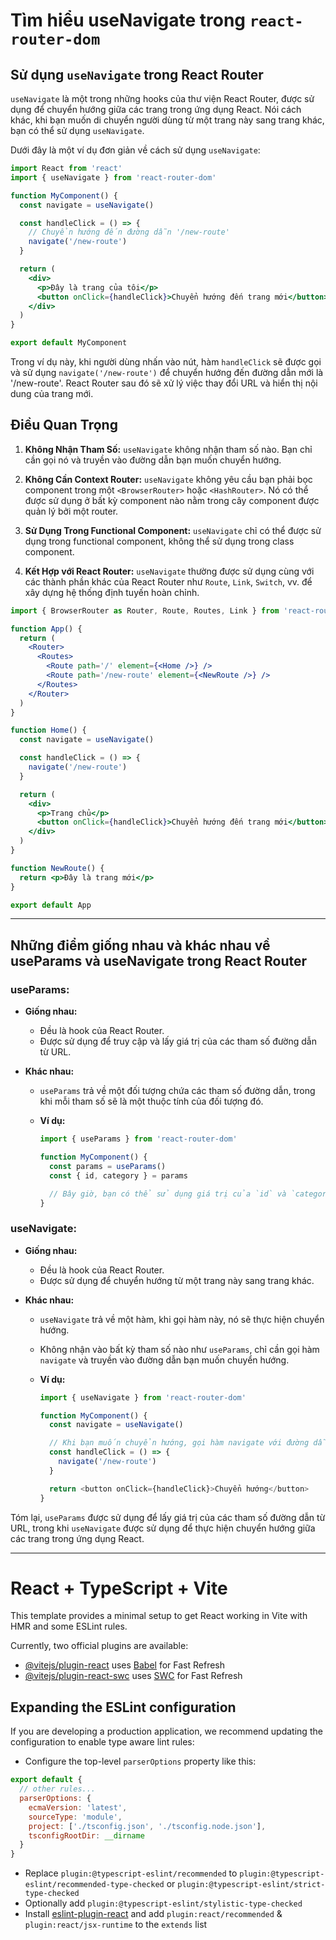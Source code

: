 # Tìm hiểu useNavigate trong `react-router-dom`

## Sử dụng `useNavigate` trong React Router

`useNavigate` là một trong những hooks của thư viện React Router, được sử dụng để chuyển hướng giữa các trang trong ứng dụng React. Nói cách khác, khi bạn muốn di chuyển người dùng từ một trang này sang trang khác, bạn có thể sử dụng `useNavigate`.

Dưới đây là một ví dụ đơn giản về cách sử dụng `useNavigate`:

```jsx
import React from 'react'
import { useNavigate } from 'react-router-dom'

function MyComponent() {
  const navigate = useNavigate()

  const handleClick = () => {
    // Chuyển hướng đến đường dẫn '/new-route'
    navigate('/new-route')
  }

  return (
    <div>
      <p>Đây là trang của tôi</p>
      <button onClick={handleClick}>Chuyển hướng đến trang mới</button>
    </div>
  )
}

export default MyComponent
```

Trong ví dụ này, khi người dùng nhấn vào nút, hàm `handleClick` sẽ được gọi và sử dụng `navigate('/new-route')` để chuyển hướng đến đường dẫn mới là '/new-route'. React Router sau đó sẽ xử lý việc thay đổi URL và hiển thị nội dung của trang mới.

## Điều Quan Trọng

1. **Không Nhận Tham Số:**
   `useNavigate` không nhận tham số nào. Bạn chỉ cần gọi nó và truyền vào đường dẫn bạn muốn chuyển hướng.

2. **Không Cần Context Router:**
   `useNavigate` không yêu cầu bạn phải bọc component trong một `<BrowserRouter>` hoặc `<HashRouter>`. Nó có thể được sử dụng ở bất kỳ component nào nằm trong cây component được quản lý bởi một router.

3. **Sử Dụng Trong Functional Component:**
   `useNavigate` chỉ có thể được sử dụng trong functional component, không thể sử dụng trong class component.

4. **Kết Hợp với React Router:**
   `useNavigate` thường được sử dụng cùng với các thành phần khác của React Router như `Route`, `Link`, `Switch`, vv. để xây dựng hệ thống định tuyến hoàn chỉnh.

```jsx
import { BrowserRouter as Router, Route, Routes, Link } from 'react-router-dom'

function App() {
  return (
    <Router>
      <Routes>
        <Route path='/' element={<Home />} />
        <Route path='/new-route' element={<NewRoute />} />
      </Routes>
    </Router>
  )
}

function Home() {
  const navigate = useNavigate()

  const handleClick = () => {
    navigate('/new-route')
  }

  return (
    <div>
      <p>Trang chủ</p>
      <button onClick={handleClick}>Chuyển hướng đến trang mới</button>
    </div>
  )
}

function NewRoute() {
  return <p>Đây là trang mới</p>
}

export default App
```

---

## Những điểm giống nhau và khác nhau về useParams và useNavigate trong React Router

### useParams:

- **Giống nhau:**

  - Đều là hook của React Router.
  - Được sử dụng để truy cập và lấy giá trị của các tham số đường dẫn từ URL.

- **Khác nhau:**

  - `useParams` trả về một đối tượng chứa các tham số đường dẫn, trong khi mỗi tham số sẽ là một thuộc tính của đối tượng đó.
  - **Ví dụ:**

    ```javascript
    import { useParams } from 'react-router-dom'

    function MyComponent() {
      const params = useParams()
      const { id, category } = params

      // Bây giờ, bạn có thể sử dụng giá trị của `id` và `category`.
    }
    ```

### useNavigate:

- **Giống nhau:**

  - Đều là hook của React Router.
  - Được sử dụng để chuyển hướng từ một trang này sang trang khác.

- **Khác nhau:**

  - `useNavigate` trả về một hàm, khi gọi hàm này, nó sẽ thực hiện chuyển hướng.
  - Không nhận vào bất kỳ tham số nào như `useParams`, chỉ cần gọi hàm `navigate` và truyền vào đường dẫn bạn muốn chuyển hướng.
  - **Ví dụ:**

    ```javascript
    import { useNavigate } from 'react-router-dom'

    function MyComponent() {
      const navigate = useNavigate()

      // Khi bạn muốn chuyển hướng, gọi hàm navigate với đường dẫn mong muốn.
      const handleClick = () => {
        navigate('/new-route')
      }

      return <button onClick={handleClick}>Chuyển hướng</button>
    }
    ```

Tóm lại, `useParams` được sử dụng để lấy giá trị của các tham số đường dẫn từ URL, trong khi `useNavigate` được sử dụng để thực hiện chuyển hướng giữa các trang trong ứng dụng React.

---

# React + TypeScript + Vite

This template provides a minimal setup to get React working in Vite with HMR and some ESLint rules.

Currently, two official plugins are available:

- [@vitejs/plugin-react](https://github.com/vitejs/vite-plugin-react/blob/main/packages/plugin-react/README.md) uses [Babel](https://babeljs.io/) for Fast Refresh
- [@vitejs/plugin-react-swc](https://github.com/vitejs/vite-plugin-react-swc) uses [SWC](https://swc.rs/) for Fast Refresh

## Expanding the ESLint configuration

If you are developing a production application, we recommend updating the configuration to enable type aware lint rules:

- Configure the top-level `parserOptions` property like this:

```js
export default {
  // other rules...
  parserOptions: {
    ecmaVersion: 'latest',
    sourceType: 'module',
    project: ['./tsconfig.json', './tsconfig.node.json'],
    tsconfigRootDir: __dirname
  }
}
```

- Replace `plugin:@typescript-eslint/recommended` to `plugin:@typescript-eslint/recommended-type-checked` or `plugin:@typescript-eslint/strict-type-checked`
- Optionally add `plugin:@typescript-eslint/stylistic-type-checked`
- Install [eslint-plugin-react](https://github.com/jsx-eslint/eslint-plugin-react) and add `plugin:react/recommended` & `plugin:react/jsx-runtime` to the `extends` list
